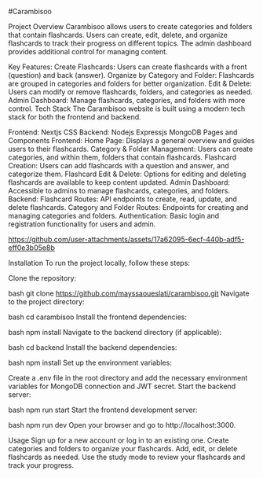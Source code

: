 #Carambisoo

Project Overview
Carambisoo allows users to create categories and folders that contain flashcards. Users can create, edit, delete, and organize flashcards to track their progress on different topics. The admin dashboard provides additional control for managing content.

Key Features:
Create Flashcards: Users can create flashcards with a front (question) and back (answer).
Organize by Category and Folder: Flashcards are grouped in categories and folders for better organization.
Edit & Delete: Users can modify or remove flashcards, folders, and categories as needed.
Admin Dashboard: Manage flashcards, categories, and folders with more control.
Tech Stack
The Carambisoo website is built using a modern tech stack for both the frontend and backend.

Frontend:
Nextjs CSS
Backend:
Nodejs Expressjs MongoDB
Pages and Components
Frontend:
Home Page: Displays a general overview and guides users to their flashcards.
Category & Folder Management: Users can create categories, and within them, folders that contain flashcards.
Flashcard Creation: Users can add flashcards with a question and answer, and categorize them.
Flashcard Edit & Delete: Options for editing and deleting flashcards are available to keep content updated.
Admin Dashboard: Accessible to admins to manage flashcards, categories, and folders.
Backend:
Flashcard Routes: API endpoints to create, read, update, and delete flashcards.
Category and Folder Routes: Endpoints for creating and managing categories and folders.
Authentication: Basic login and registration functionality for users and admin.

https://github.com/user-attachments/assets/17a62095-6ecf-440b-adf5-eff0e3b05e8b 


Installation
To run the project locally, follow these steps:

Clone the repository:

bash
git clone https://github.com/mayssaoueslati/carambisoo.git
Navigate to the project directory:

bash
cd carambisoo
Install the frontend dependencies:

bash
npm install
Navigate to the backend directory (if applicable):

bash
cd backend
Install the backend dependencies:

bash
npm install
Set up the environment variables:

Create a .env file in the root directory and add the necessary environment variables for MongoDB connection and JWT secret.
Start the backend server:

bash
npm run start
Start the frontend development server:

bash
npm run dev
Open your browser and go to http://localhost:3000.

Usage
Sign up for a new account or log in to an existing one.
Create categories and folders to organize your flashcards.
Add, edit, or delete flashcards as needed.
Use the study mode to review your flashcards and track your progress.
